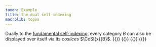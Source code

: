 ```yaml
---
taxon: Example
title: the dual self-indexing
macrolib: topos
---
```


Dually to the [fundamental self-indexing](frct-001X), every category $B$ can also be displayed over itself via its *coslices* $\CoSl{x}{B}$.
{{<child frct-002Z>}}
{{<child frct-001M>}}
{{<child frct-001N>}}
{{<child frct-0030>}}
